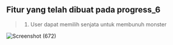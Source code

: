 ## Fitur yang telah dibuat pada progress_6
> 1. User dapat memilih senjata untuk membunuh monster

![Screenshot (672)](https://user-images.githubusercontent.com/87978863/208449536-29107bd7-26a5-4bac-8718-cb470d03ffdc.png)

